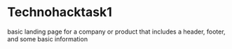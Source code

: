 # Technohacktask1
basic landing page for a company or product that includes a header, footer, and some basic information
